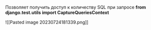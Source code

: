 Позволяет получить доступ к количеству SQL при запросе
__from django.test.utils import CaptureQueriesContext__

![[Pasted image 20230724181339.png]]